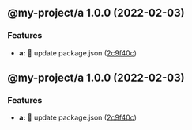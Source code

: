 ## @my-project/a 1.0.0 (2022-02-03)


### Features

* **a:** 🎸 update package.json ([2c9f40c](https://github.com/suinplayground/semantic-release-monorepo/commit/2c9f40c7aa9f6b832d855fffaf63acfbb057bacd))

## @my-project/a 1.0.0 (2022-02-03)


### Features

* **a:** 🎸 update package.json ([2c9f40c](https://github.com/suinplayground/semantic-release-monorepo/commit/2c9f40c7aa9f6b832d855fffaf63acfbb057bacd))
